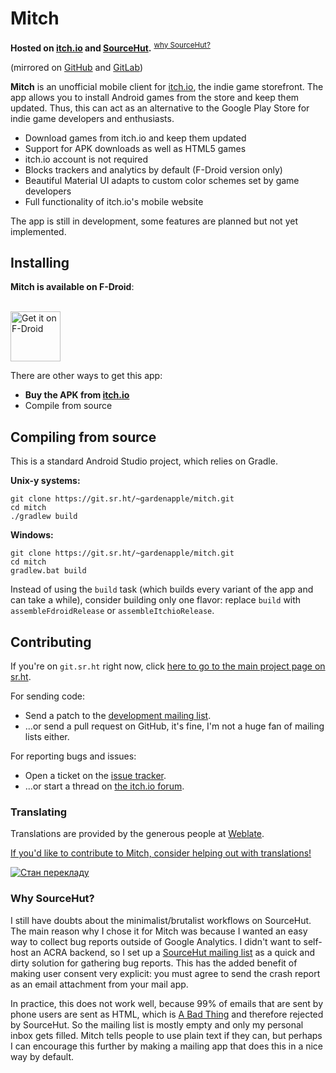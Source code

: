 # Mitch

**Hosted on [itch.io](https://gardenapple.itch.io/mitch) and [SourceHut](https://sr.ht/~gardenapple/mitch/).** <sup>[why SourceHut?](#why-sourcehut)</sup>

(mirrored on [GitHub](https://github.com/gardenappl/mitch) and [GitLab](https://gitlab.com/gardenappl/mitch))

**Mitch** is an unofficial mobile client for [itch.io](https://itch.io), the indie game storefront. The app allows you to install Android games from the store and keep them updated. Thus, this can act as an alternative to the Google Play Store for indie game developers and enthusiasts.

  * Download games from itch.io and keep them updated
  * Support for APK downloads as well as HTML5 games
  * itch.io account is not required
  * Blocks trackers and analytics by default (F-Droid version only)
  * Beautiful Material UI adapts to custom color schemes set by game developers
  * Full functionality of itch.io's mobile website

The app is still in development, some features are planned but not yet implemented.

## Installing

**Mitch is available on F-Droid**:

<a href="https://f-droid.org/packages/ua.gardenapple.itchupdater"><br> <img src="https://fdroid.gitlab.io/artwork/badge/get-it-on.png" alt="Get it on F-Droid" height="80px"></a>

There are other ways to get this app:

* **Buy the APK from [itch.io](https://gardenapple.itch.io/mitch)**
* Compile from source

## Compiling from source

This is a standard Android Studio project, which relies on Gradle.

**Unix-y systems:**

```
git clone https://git.sr.ht/~gardenapple/mitch.git
cd mitch
./gradlew build
```

**Windows:**

```
git clone https://git.sr.ht/~gardenapple/mitch.git
cd mitch
gradlew.bat build
```

Instead of using the `build` task (which builds every variant of the app and can take a while), consider building only one flavor: replace `build` with `assembleFdroidRelease` or `assembleItchioRelease`.

## Contributing

If you're on `git.sr.ht` right now, click [here to go to the main project page on sr.ht](https://sr.ht/~gardenapple/mitch/).

For sending code:

* Send a patch to the [development mailing list](https://lists.sr.ht/~gardenapple/mitch-devel).
* ...or send a pull request on GitHub, it's fine, I'm not a huge fan of mailing lists either.

For reporting bugs and issues:

* Open a ticket on the [issue tracker](https://todo.sr.ht/~gardenapple/mitch).
* ...or start a thread on [the itch.io forum](https://gardenapple.itch.io/mitch/community).

### Translating

Translations are provided by the generous people at [Weblate](https://weblate.org).

[If you'd like to contribute to Mitch, consider helping out with translations!](https://hosted.weblate.org/projects/mitch)

<a href="https://hosted.weblate.org/engage/mitch/">
<img src="https://hosted.weblate.org/widgets/mitch/-/multi-red.svg" alt="Стан перекладу" />
</a>

### Why SourceHut?

I still have doubts about the minimalist/brutalist workflows on SourceHut. The main reason why I chose it for Mitch was because I wanted an easy way to collect bug reports outside of Google Analytics. I didn't want to self-host an ACRA backend, so I set up a [SourceHut mailing list](https://lists.sr.ht/~gardenapple/mitch-bug-reports) as a quick and dirty solution for gathering bug reports. This has the added benefit of making user consent very explicit: you must agree to send the crash report as an email attachment from your mail app.

In practice, this does not work well, because 99% of emails that are sent by phone users are sent as HTML, which is [A Bad Thing](https://useplaintext.email/) and therefore rejected by SourceHut. So the mailing list is mostly empty and only my personal inbox gets filled. Mitch tells people to use plain text if they can, but perhaps I can encourage this further by making a mailing app that does this in a nice way by default.
